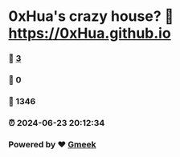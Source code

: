 # 0xHua's crazy house? :link: https://0xHua.github.io 
### :page_facing_up: [3](https://0xHua.github.io/tag.html) 
### :speech_balloon: 0 
### :hibiscus: 1346 
### :alarm_clock: 2024-06-23 20:12:34 
### Powered by :heart: [Gmeek](https://github.com/Meekdai/Gmeek)

